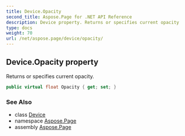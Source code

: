 ```yaml
---
title: Device.Opacity
second_title: Aspose.Page for .NET API Reference
description: Device property. Returns or specifies current opacity
type: docs
weight: 70
url: /net/aspose.page/device/opacity/
---
```

## Device.Opacity property

Returns or specifies current opacity.

```csharp
public virtual float Opacity { get; set; }
```

### See Also

* class [Device](../)
* namespace [Aspose.Page](../../device/)
* assembly [Aspose.Page](../../../)


